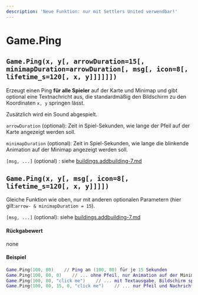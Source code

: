 ```yaml
---
description: 'Neue Funktion: nur mit Settlers United verwendbar!'
---
```


# Game.Ping

## `Game.Ping(x, y[, arrowDuration=15[, minimapDuration=arrowDuration[, msg[, icon=8[, lifetime_s=120[, x, y]]]]]])`

Erzeugt einen Ping **für alle Spieler** auf der Karte und Minimap und gibt optional eine Textnachricht aus, die standardmäßig den Bildschirm zu den Koordinaten `x, y` springen lässt.

Zusätzlich wird ein Sound abgespielt.

`arrowDuration` (optional): Zeit in Spiel-Sekunden, wie lange der Pfeil auf der Karte angezeigt werden soll.

`minimapDuration` (optional): Zeit in Spiel-Sekunden, wie lange die blinkende Animation auf der Minimap  angezeigt werden soll.

`[msg, ...]` (optional) : siehe [buildings.addbuilding-7.md](buildings.addbuilding-7.md "mention")

## `Game.Ping(x, y[, msg[, icon=8[, lifetime_s=120[, x, y]]]])`

Gleiche Funktion wie oben, nur mit anderen optionalen Parametern (hier gilt:`arrow- & minimapDuration = 15`).

`[msg, ...]` (optional): siehe [buildings.addbuilding-7.md](buildings.addbuilding-7.md "mention")

#### Rückgabewert

none

#### Beispiel

```lua
Game.Ping(100, 80)    // Ping an (100, 80) für je 15 Sekunden
Game.Ping(100, 80, 0)    // ... ohne Pfeil, nur Animation auf der Minimap (und Sound)
Game.Ping(100, 80, "click me")    // ... mit Textausgabe, Bildschirm springt zu den Koordinaten
Game.Ping(100, 80, 15, 0, "click me")    // ... nur Pfeil und Nachricht
```
